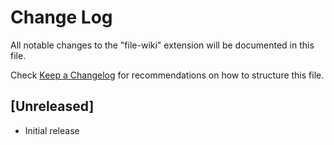 # Change Log

All notable changes to the "file-wiki" extension will be documented in this file.

Check [Keep a Changelog](http://keepachangelog.com/) for recommendations on how to structure this file.

## [Unreleased]

- Initial release